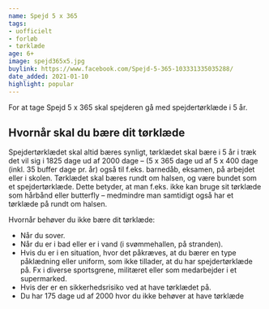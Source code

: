 ```yaml
---
name: Spejd 5 x 365
tags:
- uofficielt
- forløb
- tørklæde
age: 6+
image: spejd365x5.jpg
buylink: https://www.facebook.com/Spejd-5-365-103331335035288/
date_added: 2021-01-10
highlight: popular
---
```

For at tage Spejd 5 x 365 skal spejderen gå med spejdertørklæde i 5 år.

## Hvornår skal du bære dit tørklæde

Spejdertørklædet skal altid bæres synligt, tørklædet skal bære i 5 år i træk det vil
sig i 1825 dage ud af 2000 dage – (5 x 365 dage ud af 5 x 400 dage (inkl. 35 buffer
dage pr. år) også til f.eks. barnedåb, eksamen, på arbejdet eller i skolen.
Tørklædet skal bæres rundt om halsen, og være bundet som et
spejdertørklæde. Dette betyder, at man f.eks. ikke kan bruge sit tørklæde som
hårbånd eller butterfly – medmindre man samtidigt også har et tørklæde på
rundt om halsen.

Hvornår behøver du ikke bære dit tørklæde:
- Når du sover.
- Når du er i bad eller er i vand (i svømmehallen, på stranden).
- Hvis du er i en situation, hvor det påkræves, at du bærer en type påklædning eller uniform, som ikke tillader, at du har spejdertørklæde på. Fx i diverse sportsgrene, militæret eller som medarbejder i et supermarked.
- Hvis der er en sikkerhedsrisiko ved at have tørklædet på.
- Du har 175 dage ud af 2000 hvor du ikke behøver at have tørklæde
